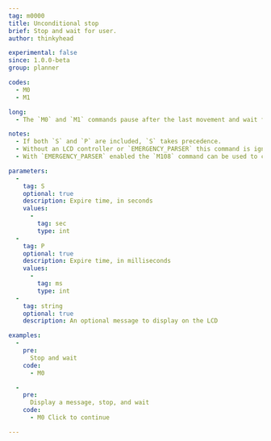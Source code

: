 ```yaml
---
tag: m0000
title: Unconditional stop
brief: Stop and wait for user.
author: thinkyhead

experimental: false
since: 1.0.0-beta
group: planner

codes:
  - M0
  - M1

long:
  - The `M0` and `M1` commands pause after the last movement and wait for the user to continue.

notes:
  - If both `S` and `P` are included, `S` takes precedence.
  - Without an LCD controller or `EMERGENCY_PARSER` this command is ignored.
  - With `EMERGENCY_PARSER` enabled the `M108` command can be used to continue.

parameters:
  -
    tag: S
    optional: true
    description: Expire time, in seconds
    values:
      -
        tag: sec
        type: int
  -
    tag: P
    optional: true
    description: Expire time, in milliseconds
    values:
      -
        tag: ms
        type: int
  -
    tag: string
    optional: true
    description: An optional message to display on the LCD

examples:
  -
    pre:
      Stop and wait
    code:
      - M0

  -
    pre:
      Display a message, stop, and wait
    code:
      - M0 Click to continue

---
```

